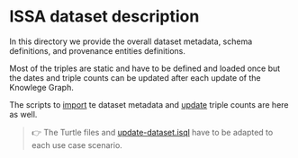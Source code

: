# ISSA dataset description

In this directory we provide the overall dataset metadata, schema definitions, and provenance entities definitions.  

Most of the triples are static and have to be defined and loaded once but the dates and triple counts can be updated after each update of the Knowlege Graph.

The scripts to [import](./import-dataset.sh) te dataset metadata and [update](./update-dataset.sh) triple counts are here as well.

>:point_right: The Turtle files and [update-dataset.isql](./update-dataset.isql) have to be adapted to each use case scenario.
